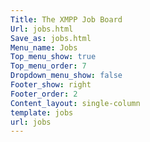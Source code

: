 ```yaml
---
Title: The XMPP Job Board
Url: jobs.html
Save_as: jobs.html
Menu_name: Jobs
Top_menu_show: true 
Top_menu_order: 7
Dropdown_menu_show: false
Footer_show: right
Footer_order: 2
Content_layout: single-column
template: jobs
url: jobs
--- 
```

